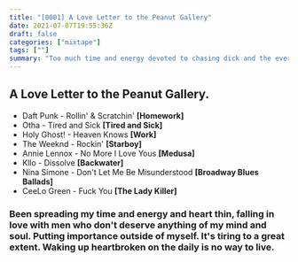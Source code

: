 ```yaml
---
title: "[0001] A Love Letter to the Peanut Gallery"
date: 2021-07-07T19:55:36Z
draft: false
categories: ["mixtape"]
tags: [""]
summary: "Too much time and energy devoted to chasing dick and the ever elusive connection that would justify my habitual focus on this fantasy. The Peanut Gallery is from my imagination and is solely compromised of my self-judgments."
---
```


## A Love Letter to the Peanut Gallery.  

* Daft Punk - Rollin' & Scratchin' __[Homework]__
* Otha - Tired and Sick __[Tired and Sick]__
* Holy Ghost! - Heaven Knows __[Work]__
* The Weeknd - Rockin' __[Starboy]__
* Annie Lennox - No More I Love Yous __[Medusa]__
* Kllo - Dissolve __[Backwater]__
* Nina Simone - Don't Let Me Be Misunderstood __[Broadway Blues Ballads]__
* CeeLo Green - Fuck You __[The Lady Killer]__

### Been spreading my time and energy and heart thin, falling in love with men who don't deserve anything of my mind and soul. Putting importance outside of myself. It's tiring to a great extent. Waking up heartbroken on the daily is no way to live.
